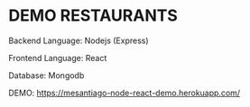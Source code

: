 # DEMO RESTAURANTS

Backend Language: Nodejs (Express)

Frontend Language: React

Database: Mongodb

DEMO: https://mesantiago-node-react-demo.herokuapp.com/
